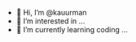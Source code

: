 - 👋 Hi, I’m @kauurman
- 👀 I’m interested in ...
- 🌱 I’m currently learning  coding ...
  
  



<!---
kauurman/kauurman is a ✨ special ✨ repository because its `README.md` (this file) appears on your GitHub profile.
You can click the Preview link to take a look at your changes.
--->
